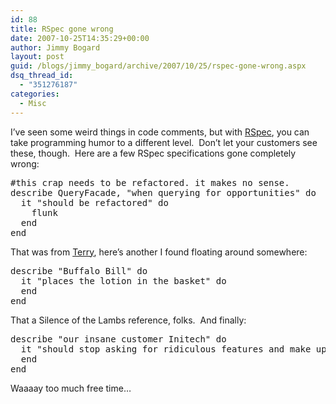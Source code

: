 ```yaml
---
id: 88
title: RSpec gone wrong
date: 2007-10-25T14:35:29+00:00
author: Jimmy Bogard
layout: post
guid: /blogs/jimmy_bogard/archive/2007/10/25/rspec-gone-wrong.aspx
dsq_thread_id:
  - "351276187"
categories:
  - Misc
---
```

I&#8217;ve seen some weird things in code comments, but with [RSpec](http://rspec.rubyforge.org/), you can take programming humor to a different level.&nbsp; Don&#8217;t let your customers see these, though.&nbsp; Here are a few RSpec specifications gone completely wrong:

<pre>#this crap needs to be refactored. it makes no sense.
describe QueryFacade, "when querying for opportunities" do
  it "should be refactored" do
    flunk
  end
end</pre>

That was from [Terry](http://www.terrbear.org/), here&#8217;s another I found floating around somewhere:

<pre>describe "Buffalo Bill" do
  it "places the lotion in the basket" do
  end
end
</pre>

That a Silence of the Lambs reference, folks.&nbsp; And finally:

<pre>describe "our insane customer Initech" do
  it "should stop asking for ridiculous features and make up their $%^*ing mind" do
  end
end</pre>

Waaaay too much free time&#8230;